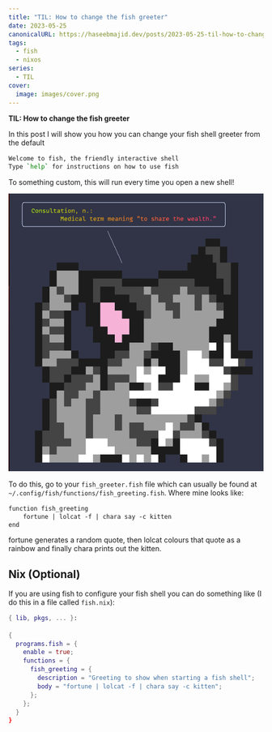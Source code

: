 ```yaml
---
title: "TIL: How to change the fish greeter"
date: 2023-05-25
canonicalURL: https://haseebmajid.dev/posts/2023-05-25-til-how-to-change-fish-greeter
tags:
  - fish
  - nixos
series:
  - TIL
cover:
  image: images/cover.png
---
```


**TIL: How to change the fish greeter**

In this post I will show you how you can change your fish shell greeter from the default

```bash
Welcome to fish, the friendly interactive shell
Type `help` for instructions on how to use fish
```

To something custom, this will run every time you open a new shell!

![Fish Greeting](images/greeting.png)

To do this, go to your `fish_greeter.fish` file which can usually be found at `~/.config/fish/functions/fish_greeting.fish`.
Where mine looks like: 

```fish
function fish_greeting
    fortune | lolcat -f | chara say -c kitten
end
```

fortune generates a random quote, then lolcat colours that quote as a rainbow and finally chara prints out the kitten.

## Nix (Optional)

If you are using fish to configure your fish shell you can do something like (I do this in a file called `fish.nix`):

```nix
{ lib, pkgs, ... }:

{
  programs.fish = {
    enable = true;
    functions = {
      fish_greeting = {
        description = "Greeting to show when starting a fish shell";
        body = "fortune | lolcat -f | chara say -c kitten";
      };
    };
  }
}
```



